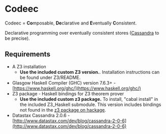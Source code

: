 Codeec
======

Codeec = <b>Co</b>mposable, <b>De</b>clarative and <b>E</b>ventually <b>C</b>onsistent.

Declarative programming over eventually consistent stores ([Cassandra](http://cassandra.apache.org/) to be precise).

Requirements
------------
* A Z3 installation
  * **Use the included custom Z3 version.**. Installation instructions can be found under Z3/README.
* Glasgow Haskell Compiler (GHC) version 7.6.3+ - [https://www.haskell.org/ghc/](https://www.haskell.org/ghc/)
* Z3 package - Haskell bindings for Z3 theorem prover
  * **Use the included custom z3 package.** To install, "cabal install" in the included Z3_Haskell submodule. This version includes bindings not found in the [z3 package on hackage](https://hackage.haskell.org/package/z3).
* Datastax Cassandra 2.0.6 - [http://www.datastax.com/dev/blog/cassandra-2-0-6](http://www.datastax.com/dev/blog/cassandra-2-0-6)
